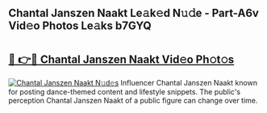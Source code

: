 ## Chantal Janszen Naakt Le𝚊k𝚎d N𝚞𝚍e - Part-A6v Vid𝚎o Photos Le𝚊ks b7GYQ

# <h2><a href="http://fb5j63.evod.top/?m=Chantal+Janszen+Naakt">🔗 👉🔴 Chantal Janszen Naakt Vid𝚎o Ph𝚘t𝚘s</a></h2>

[![Chantal Janszen Naakt N𝚞d𝚎s](https://i.imgur.com/8V9OHl7.gif)](http://fb5j63.evod.top/?m=Chantal+Janszen+Naakt)
Influencer Chantal Janszen Naakt known for posting dance-themed content and lifestyle snippets. The public's perception Chantal Janszen Naakt of a public figure can change over time. 
